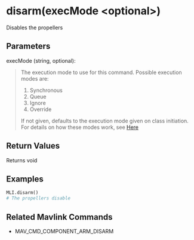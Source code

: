 # disarm(execMode \<optional>)

Disables the propellers

## Parameters

execMode (string, optional):
> The execution mode to use for this command. Possible execution modes are:
>
> 1. Synchronous
> 1. Queue
> 1. Ignore
> 1. Override
>
> If not given, defaults to the execution mode given on class initiation.  
> For details on how these modes work, see [Here](../executionModes.md)

## Return Values

Returns void

## Examples

```py
MLI.disarm()
# The propellers disable
```

## Related Mavlink Commands

- MAV_CMD_COMPONENT_ARM_DISARM
